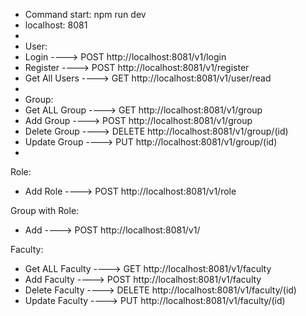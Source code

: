 - Command start: npm run dev
- localhost: 8081
-
- User:
- Login ----> POST http://localhost:8081/v1/login
- Register ----> POST http://localhost:8081/v1/register
- Get All Users ----> GET http://localhost:8081/v1/user/read
-
- Group:
- Get ALL Group ----> GET http://localhost:8081/v1/group
- Add Group ----> POST http://localhost:8081/v1/group
- Delete Group ----> DELETE http://localhost:8081/v1/group/(id)
- Update Group ----> PUT http://localhost:8081/v1/group/(id)
-

Role:

- Add Role ----> POST http://localhost:8081/v1/role

Group with Role:

- Add ----> POST http://localhost:8081/v1/

Faculty:

- Get ALL Faculty ----> GET http://localhost:8081/v1/faculty
- Add Faculty ----> POST http://localhost:8081/v1/faculty
- Delete Faculty ----> DELETE http://localhost:8081/v1/faculty/(id)
- Update Faculty ----> PUT http://localhost:8081/v1/faculty/(id)
